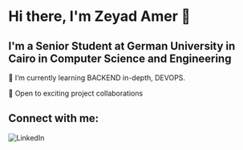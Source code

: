 # Hi there, I'm Zeyad Amer 👋
## I'm a Senior Student at German University in Cairo in Computer Science and Engineering

🌱 I’m currently learning BACKEND in-depth, DEVOPS.

🤝 Open to exciting project collaborations

## Connect with me:
![LinkedIn](https://github.com/ZeyadAmer/ZeyadAmer/assets/76230484/d3d5349e-47a9-44cd-86fe-371680fc2be0)


<!--
**ZeyadAmer/ZeyadAmer** is a ✨ _special_ ✨ repository because its `README.md` (this file) appears on your GitHub profile.

Here are some ideas to get you started:

- 🔭 I’m currently working on ...
- 🌱 I’m currently learning ...
- 👯 I’m looking to collaborate on ...
- 🤔 I’m looking for help with ...
- 💬 Ask me about ...
- 📫 How to reach me: ...
- 😄 Pronouns: ...
- ⚡ Fun fact: ...
-->

